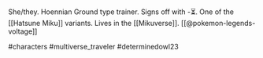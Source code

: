 She/they. Hoennian Ground type trainer. Signs off with -⏳. One of the [[Hatsune Miku]] variants. Lives in the [[Mikuverse]]. [[@pokemon-legends-voltage]]

#characters #multiverse_traveler #determinedowl23 